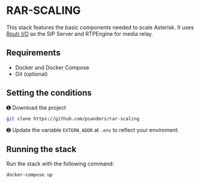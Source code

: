 # RAR-SCALING

This stack features the basic components needed to scale Asterisk. It uses [Routr I/O](https://github.com/fonoster/routr) as the SIP Server and RTPEngine for media relay.

## Requirements

- Docker and Docker Compose
- Git (optional)

## Setting the conditions

➊ Download the project

```bash
git clone https://github.com/psanders/rar-scaling
```

➋  Update the variable `EXTERN_ADDR` at `.env` to reflect your enviroment. 

## Running the stack

Run the stack with the following command:

```bash
docker-compose up
```
